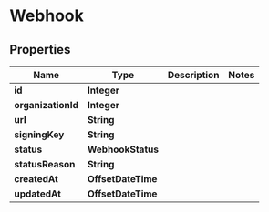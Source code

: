 

# Webhook


## Properties

| Name | Type | Description | Notes |
|------------ | ------------- | ------------- | -------------|
|**id** | **Integer** |  |  |
|**organizationId** | **Integer** |  |  |
|**url** | **String** |  |  |
|**signingKey** | **String** |  |  |
|**status** | **WebhookStatus** |  |  |
|**statusReason** | **String** |  |  |
|**createdAt** | **OffsetDateTime** |  |  |
|**updatedAt** | **OffsetDateTime** |  |  |



